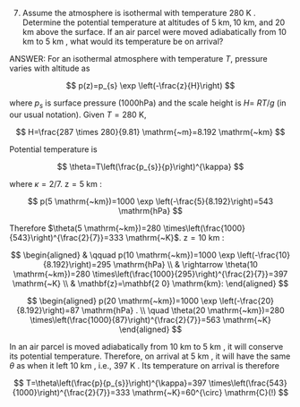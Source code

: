 7. Assume the atmosphere is isothermal with temperature 280 K . Determine the potential temperature at altitudes of $5 \mathrm{~km}, 10 \mathrm{~km}$, and 20 km above the surface. If an air parcel were moved adiabatically from 10 km to 5 km , what would its temperature be on arrival?

ANSWER:
For an isothermal atmosphere with temperature $T$, pressure varies with altitude as

$$
p(z)=p_{s} \exp \left(-\frac{z}{H}\right)
$$

where $p_{s}$ is surface pressure $(1000 \mathrm{hPa})$ and the scale height is $H=$ $R T / g$ (in our usual notation). Given $T=280 \mathrm{~K}$,

$$
H=\frac{287 \times 280}{9.81} \mathrm{~m}=8.192 \mathrm{~km}
$$

Potential temperature is

$$
\theta=T\left(\frac{p_{s}}{p}\right)^{\kappa}
$$

where $\kappa=2 / 7$.
$\mathrm{z}=5 \mathrm{~km}$ :

$$
p(5 \mathrm{~km})=1000 \exp \left(-\frac{5}{8.192}\right)=543 \mathrm{hPa}
$$

Therefore $\theta(5 \mathrm{~km})=280 \times\left(\frac{1000}{543}\right)^{\frac{2}{7}}=333 \mathrm{~K}$.
$\mathrm{z}=10 \mathrm{~km}$ :

$$
\begin{aligned}
& \qquad p(10 \mathrm{~km})=1000 \exp \left(-\frac{10}{8.192}\right)=295 \mathrm{hPa} \\
& \rightarrow \theta(10 \mathrm{~km})=280 \times\left(\frac{1000}{295}\right)^{\frac{2}{7}}=397 \mathrm{~K} \\
& \mathbf{z}=\mathbf{2 0} \mathrm{km}:
\end{aligned}
$$

$$
\begin{aligned}
p(20 \mathrm{~km})=1000 \exp \left(-\frac{20}{8.192}\right)=87 \mathrm{hPa} . \\
\quad \theta(20 \mathrm{~km})=280 \times\left(\frac{1000}{87}\right)^{\frac{2}{7}}=563 \mathrm{~K}
\end{aligned}
$$

In an air parcel is moved adiabatically from 10 km to 5 km , it will conserve its potential temperature. Therefore, on arrival at 5 km , it will have the same $\theta$ as when it left 10 km , i.e., 397 K . Its temperature on arrival is therefore

$$
T=\theta\left(\frac{p}{p_{s}}\right)^{\kappa}=397 \times\left(\frac{543}{1000}\right)^{\frac{2}{7}}=333 \mathrm{~K}=60^{\circ} \mathrm{C}(!)
$$
